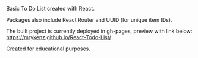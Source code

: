 Basic To Do List created with React.

Packages also include React Router and UUID (for unique item IDs).

The built project is currently deployed in gh-pages, preview with link below:
https://mrykenz.github.io/React-Todo-List/

Created for educational purposes.
